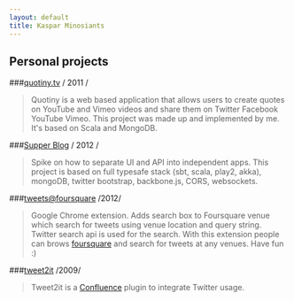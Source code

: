 ```yaml
---
layout: default
title: Kaspar Minosiants
---
```

## Personal projects

###[quotiny.tv](http://quotiny.tv "Quotiny")  / 2011 /

>Quotiny is a web based application that allows users to create 
>quotes on YouTube and Vimeo videos and share them on Twitter Facebook YouTube Vimeo. 
>This project was made up and implemented by me. It's based on Scala and MongoDB.

###[Supper Blog](https://github.com/minosiants/supper-blog "Supper Blog") / 2012 /


>Spike on how to separate UI and API into independent apps. This project is based on full typesafe stack 
>(sbt, scala, play2, akka), mongoDB, twitter bootstrap, backbone.js, CORS, websockets.

###[tweets@foursquare](https://chrome.google.com/webstore/detail/tweetsfoursquare/pjobhcjnjkleofapjfbaiaammlnafhpj "tweets@foursquare") /2012/


>Google Chrome extension. Adds search box to Foursquare venue which search for tweets using venue location and 
>query string. Twitter search api is used for the search. With this extension people can 
>brows [foursquare](https://foursquare.com/explore) and search for tweets at any venues. Have fun :)

###[tweet2it](https://code.google.com/p/tweet2it/ "tweet2it")  /2009/


>Tweet2it is a [Confluence](http://www.atlassian.com/software/confluence/) plugin to integrate Twitter usage.


